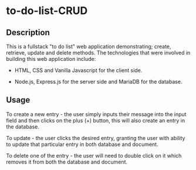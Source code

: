 # to-do-list-CRUD

## Description

This is a fullstack "to do list" web application demonstrating; create, retrieve, update and delete methods.
The technologies that were involved in building this web application include: 

+ HTML, CSS and Vanilla Javascript for the client side.

+ Node.js, Express.js for the server side and MariaDB for the database.

## Usage

To create a new entry - the user simply inputs their message into the input field and then clicks on the plus (+) button, this will also create an entry in the database.

To update - the user clicks the desired entry, granting the user with ability to update that particular entry in both database and document.

To delete one of the entry - the user will need to double click on it which removes it from both the database and document.